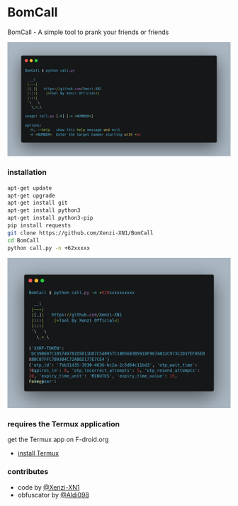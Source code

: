 # BomCall

BomCall - A simple tool to prank your friends or friends

<img src="https://github.com/Xenzi-XN1/BomCall/blob/main/carbon.png">

### installation
````bash
apt-get update
apt-get upgrade
apt-get install git
apt-get install python3
apt-get install python3-pip
pip install requests
git clone https://github.com/Xenzi-XN1/BomCall
cd BomCall
python call.py -n +62xxxxx
````

<img src="https://github.com/Xenzi-XN1/BomCall/blob/main/carbon%20(1).png">

### requires the Termux application 
get the Termux app on F-droid.org
- [install Termux](https://f-droid.org/en/packages/com.termux/)

### contributes
- code by [@Xenzi-XN1](https://github.com/Xenzi-XN1)
- obfuscator by [@Aldi098](https://github.com/Aldi098)
